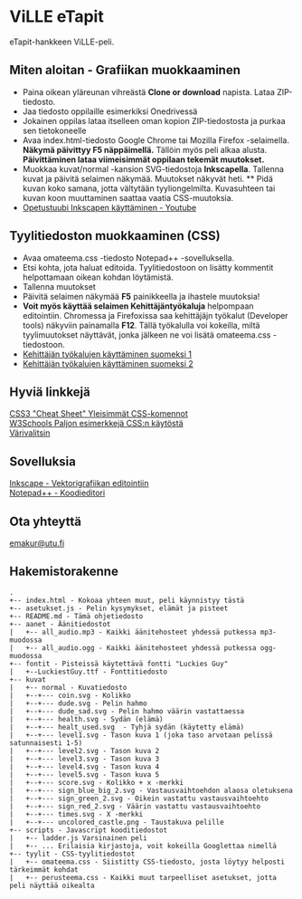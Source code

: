 # ViLLE eTapit
eTapit-hankkeen ViLLE-peli. 

## Miten aloitan - Grafiikan muokkaaminen 
* Paina oikean yläreunan vihreästä **Clone or download** napista. Lataa ZIP-tiedosto.   
* Jaa tiedosto oppilaille esimerkiksi Onedrivessä  
* Jokainen oppilas lataa itselleen oman kopion ZIP-tiedostosta ja purkaa sen tietokoneelle  
* Avaa index.html-tiedosto Google Chrome tai Mozilla Firefox -selaimella. **Näkymä päivittyy F5 näppäimellä.** Tällöin myös peli alkaa alusta. **Päivittäminen lataa viimeisimmät oppilaan tekemät muutokset.**  
* Muokkaa kuvat/normal -kansion SVG-tiedostoja **Inkscapella**. Tallenna kuvat ja päivitä selaimen näkymää. Muutokset näkyvät heti. 
** Pidä kuvan koko samana, jotta vältytään tyyliongelmilta. Kuvasuhteen tai kuvan koon muuttaminen saattaa vaatia CSS-muutoksia.
* [Opetustuubi Inkscapen käyttäminen - Youtube](https://www.youtube.com/playlist?list=PLDpsi-eI0SgJv_syw26feTg7BP2AL01jT) 

## Tyylitiedoston muokkaaminen (CSS) 
* Avaa omateema.css -tiedosto Notepad++ -sovelluksella. 
* Etsi kohta, jota haluat editoida. Tyylitiedostoon on lisätty kommentit helpottamaan oikean kohdan löytämistä. 
* Tallenna muutokset 
* Päivitä selaimen näkymää **F5** painikkeella ja ihastele muutoksia!
* **Voit myös käyttää selaimen Kehittäjäntyökaluja** helpompaan editointiin. Chromessa ja Firefoxissa saa kehittäjäjn työkalut (Developer tools) näkyviin painamalla **F12**. Tällä työkalulla voi kokeilla, miltä tyylimuutokset näyttävät, jonka jälkeen ne voi lisätä omateema.css -tiedostoon.   
* [Kehittäjän työkalujen käyttäminen suomeksi 1](https://corellia.fi/selain-kehittajan-tyokaluna-osa-1/)
* [Kehittäjän työkalujen käyttäminen suomeksi 2](https://corellia.fi/selain-kehittajan-tyokaluna-osa-2/)


## Hyviä linkkejä 
[CSS3 "Cheat Sheet" Yleisimmät CSS-komennot](http://www.lesliefranke.com/files/reference/csscheatsheet.html)  
[W3Schools Paljon esimerkkejä CSS:n käytöstä](http://www.w3schools.com/css/)  
[Värivalitsin](http://www.w3schools.com/colors/colors_picker.asp)   

## Sovelluksia
[Inkscape - Vektorigrafiikan editointiin](https://inkscape.org/en/download/)  
[Notepad++ - Koodieditori](https://notepad-plus-plus.org/download/v6.9.2.html)   

## Ota yhteyttä 
[emakur@utu.fi](mailto:emakur@utu.fi)

## Hakemistorakenne 
```
.
+-- index.html - Kokoaa yhteen muut, peli käynnistyy tästä
+-- asetukset.js - Pelin kysymykset, elämät ja pisteet
+-- README.md - Tämä ohjetiedosto
+-- aanet - Äänitiedostot
|   +-- all_audio.mp3 - Kaikki äänitehosteet yhdessä putkessa mp3-muodossa
|   +-- all_audio.ogg - Kaikki äänitehosteet yhdessä putkessa ogg-muodossa
+-- fontit - Pisteissä käytettävä fontti "Luckies Guy" 
|   +--LuckiestGuy.ttf - Fonttitiedosto
+-- kuvat
|   +-- normal - Kuvatiedosto
|   +--+--- coin.svg - Kolikko
|   +--+--- dude.svg - Pelin hahmo
|   +--+--- dude_sad.svg - Pelin hahmo väärin vastattaessa
|   +--+--- health.svg - Sydän (elämä)
|   +--+--- healt_used.svg  - Tyhjä sydän (käytetty elämä)
|   +--+--- level1.svg - Tason kuva 1 (joka taso arvotaan pelissä satunnaisesti 1-5) 
|   +--+--- level2.svg - Tason kuva 2
|   +--+--- level3.svg - Tason kuva 3 
|   +--+--- level4.svg - Tason kuva 4
|   +--+--- level5.svg - Tason kuva 5
|   +--+--- score.svg - Kolikko + x -merkki
|   +--+--- sign_blue_big_2.svg - Vastausvaihtoehdon alaosa oletuksena 
|   +--+--- sign_green_2.svg - Oikein vastattu vastausvaihtoehto
|   +--+--- sign_red_2.svg - Väärin vastattu vastausvaihtoehto
|   +--+--- times.svg - X -merkki 
|   +--+--- uncolored_castle.png - Taustakuva pelille 
+-- scripts - Javascript kooditiedostot
|   +-- ladder.js Varsinainen peli
|   +-- ... Erilaisia kirjastoja, voit kokeilla Googlettaa nimellä
+-- tyylit - CSS-tyylitiedostot
|   +-- omateema.css - Siistitty CSS-tiedosto, josta löytyy helposti tärkeimmät kohdat
|   +-- perusteema.css - Kaikki muut tarpeelliset asetukset, jotta peli näyttää oikealta
```
